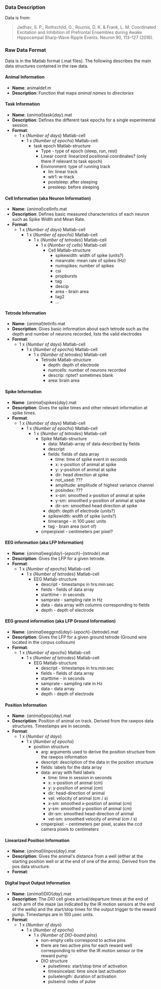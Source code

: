 ### Data Description ###

Data is from:
> Jadhav, S. P., Rothschild, G., Roumis, D. K. & Frank, L. M. Coordinated Excitation and Inhibition of Prefrontal Ensembles during Awake Hippocampal Sharp-Wave Ripple Events. Neuron 90, 113–127 (2016).

### Raw Data Format ###
Data is in the Matlab format (.mat files). The following describes the main data structures contained in the raw data.

#### Animal Information ####
- **Name**: animaldef.m
- **Description**: Function that maps *animal names* to *directories*

#### Task Information ####
- **Name**: {*animal*}task{*day*}.mat
- **Description**: Defines the different task epochs for a single experimental session
- **Format**:
    - 1 x {*Number of days*} Matlab-cell
        - 1 x {*Number of epochs*} Matlab-cell:
            - task epoch Matlab-structure
                - Type - type of epoch (sleep, run, rest)
                - Linear coord: linearized positional coordinates? (only there if relevant to task epoch)
                - Environment: type of running track
                    -  lin: linear track
                    -  wtr1: w-track
                    -  postsleep: after sleeping
                    -  presleep: before sleeping

#### Cell Information (aka Neuron Information) ####
- **Name**: {*animal*}cellinfo.mat
- **Description**: Defines basic measured characteristics of each neuron such as Spike Width and Mean Rate.
- **Format**:
    - 1 x {*Number of days*} Matlab-cell
        - 1 x {*Number of epochs*} Matlab-cell
            - 1 x {*Number of tetrodes*} Matlab-cell
                - 1 x {*Number of cells*} Matlab-cell
                    - Cell Matlab-structure
                        - spikewidth: width of spike (units?)
                        - meanrate: mean rate of spikes (Hz)
                        - numspikes: number of spikes
                        - csi
                        - propbursts
                        - tag
                        - descip
                        - area - brain area
                        - tag2
                        - ...

#### Tetrode Information ####
- **Name**: {*animal*}tetinfo.mat
- **Description**: Gives basic information about each tetrode such as the depth and number of neurons recorded, lists the valid electrodes
- **Format**:
    - 1 x {*Number of days*} Matlab-cell
        - 1 x {*Number of epochs*} Matlab-cell
            - 1 x {*Number of tetrodes*} Matlab-cell
                - Tetrode Matlab-structure
                    - depth: depth of electrode
                    - numcells: number of neurons recorded
                    - descrip: riptet? sometimes blank
                    - area: brain area

#### Spike Information ####
- **Name**: {*animal*}spikes{*day*}.mat
- **Description**: Gives the spike times and other relevant information at spike times.
- **Format**:
    - 1 x {*Number of days*} Matlab-cell
        - 1 x {*Number of epochs*} Matlab-cell
            - 1 x {*Number of tetrodes*} Matlab-cell
                - Spike Matlab-structure
                    - data: Matlab-array of data described by fields
                    - descript
                    - fields: fields of data array
                        - time: time of spike event in seconds
                        - x: x-position of animal at spike
                        - y: y-position of animal at spike
                        - dir: head direction at spike
                        - not_used: ???
                        - amplitude: amplitude of highest variance channel
                        - posindex: ???
                        - x-sm: smoothed x-position of animal at spike
                        - y-sm: smoothed y-position of animal at spike
                        - dir-sm: smoothed head direction at spike
                    - depth: depth of electrode (units?)
                    - spikewidth: width of spike (units?)
                    - timerange - in 100 µsec units
                    - tag - brain area (sort of)
                - cmperpixiel - centimeters per pixel?

#### EEG information (aka LFP Information) ####
- **Name**: {*animal*}eeg{*day*}-{*epoch*}-{*tetrode*}.mat
- **Description**: Gives the LFP for a given tetrode.
- **Format**:
    - 1 x {*Number of epochs*} Matlab-cell
        - 1 x {*Number of tetrodes*} Matlab-cell
            - EEG Matlab-structure
                - descript - timestamps in hrs:min:sec
                - fields - fields of data array
                - starttime - in seconds
                - samprate - sampling rate in Hz
                - data - data array with columns corresponding to fields
                - depth - depth of electrode

#### EEG ground information (aka LFP Ground Information) ####
- **Name**: {*animal*}eeggrnd{*day*}-{*epoch*}-{*tetrode*}.mat
- **Description**: Gives the LFP for a given ground tetrode (Ground wire located in the corpus collosum)
- **Format**:
    - 1 x {*Number of epochs*} Matlab-cell
        - 1 x {*Number of tetrodes*} Matlab-cell
            - EEG Matlab-structure
                - descript - timestamps in hrs:min:sec
                - fields - fields of data array
                - starttime - in seconds
                - samprate - sampling rate in Hz
                - data - data array
                - depth - depth of electrode

#### Position Information ####
- **Name**: {*animal*}pos{*day*}.mat
- **Description**: Position of animal on track. Derived from the rawpos data structures. Timestamps are in seconds.
- **Format**:
    - 1 x {*Number of days*}
        - 1 x {*Number of epochs*}
            - position structure
                - arg: arguments used to derive the position structure from the rawpos information
                - descript: description of the data in the position structure
                - fields: labels for the data array
                - data: array with field labels
                    - time: time in session in seconds
                    - x: x-position of animal (cm)
                    - y: y-position of animal (cm)
                    - dir: head-direction of animal
                    - vel: velocity of animal (cm / s)
                    - x-sm: smoothed x-position of animal (cm)
                    - y-sm: smoothed y-position of animal (cm)
                    - dir-sm: smoothed head-direction of animal
                    - vel-sm: smoothed velocity of animal (cm / s)
                - cmperpixel: - centimeters per pixel, scales the ccd camera pixels to centimeters

#### Linearized Position Information ####
- **Name**: {*animal*}linpos{*day*}.mat
- **Description**: Gives the animal's distance from a well (either at the starting position well or at the end of one of the arms). Derived from the pos data structure.
- **Format**:

#### Digital Input Output Information ####
- **Name**: {*animal*}DIO{*day*}.mat
- **Description**: The *DIO* cell gives arrival/departure times at the end of each arm of the maze (as indicated by the IR motion sensors at the end of the wells) and the start/stop times for the output trigger to the reward pump. Timestamps are in 100 µsec units.
- **Format**:
    - 1 x {*Number of days*}
        - 1 x {*Number of epochs*}
            - 1 x {*Number of DIO-board pins*}
                - non-empty cells correspond to active pins
                - there are two active pins for each reward well corresponding to either the IR motion sensor or the reward pump
                - DIO structure
                    - pulsetimes: start/stop time of activation
                    - timesincelast: time since last activation
                    - pulselength: duration of activation
                    - pulseind: index of pulse
